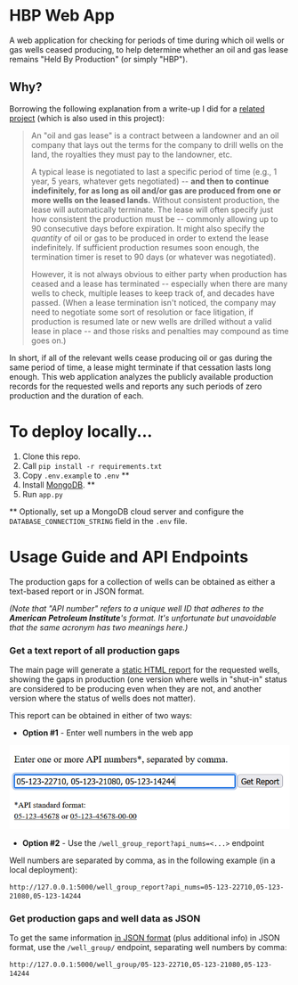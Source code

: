 
# HBP Web App

A web application for checking for periods of time during which oil
wells or gas wells ceased producing, to help determine whether an oil
and gas lease remains "Held By Production" (or simply "HBP").


## Why?

Borrowing the following explanation from a write-up I did for a 
[related project](https://github.com/JamesPImes/og_production_analyzer)
(which is also used in this project):

> An "oil and gas lease" is a contract between a landowner and an oil company
that lays out the terms for the company to drill wells on the land, the
royalties they must pay to the landowner, etc.
> 
> A typical lease is negotiated to last a specific period of time (e.g., 1 year,
5 years, whatever gets negotiated) -- __and then to continue indefinitely,
for as long as oil and/or gas are produced from one or more wells on the
leased lands.__
Without consistent production, the lease will automatically terminate.
The lease will often specify just how consistent the production must be
-- commonly allowing up to 90 consecutive days before expiration.
It might also specify the *quantity* of oil or gas to be produced in order
to extend the lease indefinitely. If sufficient production resumes soon
enough, the termination timer is reset to 90 days (or whatever was
negotiated).
> 
> However, it is not always obvious to either party when production has
ceased and a lease has terminated -- especially when there are many wells
to check, multiple leases to keep track of, and decades have passed.
(When a lease termination isn't noticed, the company may need to negotiate
some sort of resolution or face litigation, if production is resumed late
or new wells are drilled without a valid lease in place -- and those risks
and penalties may compound as time goes on.)

In short, if all of the relevant wells cease producing oil or gas during
the same period of time, a lease might terminate if that cessation lasts
long enough. This web application analyzes the publicly available
production records for the requested wells and reports any such periods
of zero production and the duration of each.


# To deploy locally...

1) Clone this repo.
2) Call `pip install -r requirements.txt`
3) Copy `.env.example` to `.env` \*\*
4) Install [MongoDB](https://www.mongodb.com/try/download/community). \*\*
5) Run `app.py`

\*\* Optionally, set up a MongoDB cloud server and configure the 
`DATABASE_CONNECTION_STRING` field in the `.env` file.


# Usage Guide and API Endpoints

The production gaps for a collection of wells can be obtained as either
a text-based report or in JSON format.

*(Note that "API number" refers to a unique well ID that adheres to the 
__American Petroleum Institute__'s format. It's unfortunate but 
unavoidable that the same acronym has two meanings here.)*

### Get a text report of all production gaps

The main page will generate a 
[static HTML report](https://htmlpreview.github.io/?https://github.com/JamesPImes/hbp_webapp/blob/master/_example_resources/sample_report.htm) 
for the requested wells, showing the gaps in production (one version 
where wells in "shut-in" status are considered to be producing even when
they are not, and another version where the status of wells does not 
matter).

This report can be obtained in either of two ways:

* __Option #1__ - Enter well numbers in the web app

![](_example_resources/web_app_input.png)

* __Option #2__ - Use the `/well_group_report?api_nums=<...>` 
endpoint

Well numbers are separated by comma, as in the following example (in a
local deployment):

```
http://127.0.0.1:5000/well_group_report?api_nums=05-123-22710,05-123-21080,05-123-14244
```

### Get production gaps and well data as JSON

To get the same information 
[in JSON format](_example_resources/sample_json.json)
(plus additional info) in JSON format, use the `/well_group/` 
endpoint, separating well numbers by comma:

```
http://127.0.0.1:5000/well_group/05-123-22710,05-123-21080,05-123-14244
```
